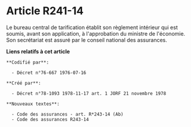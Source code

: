 # Article R241-14

Le bureau central de tarification établit son règlement intérieur qui est soumis, avant son application, à l'approbation du
ministre de l'économie. Son secrétariat est assuré par le conseil national des assurances.

**Liens relatifs à cet article**

	**Codifié par**:

	  - Décret n°76-667 1976-07-16

	**Créé par**:

	  - Décret n°78-1093 1978-11-17 art. 1 JORF 21 novembre 1978

	**Nouveaux textes**:

	  - Code des assurances - art. R*243-14 (Ab)
	  - Code des assurances R243-14
